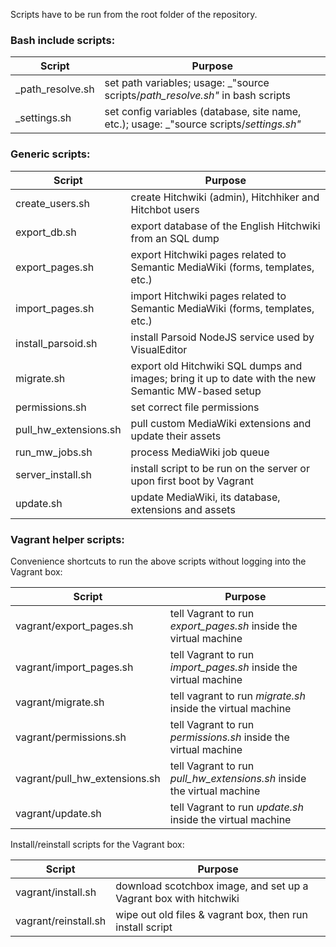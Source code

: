 Scripts have to be run from the root folder of the repository.

### Bash include scripts:

Script | Purpose
------------ | -------------
_path_resolve.sh | set path variables; usage: _"source scripts/_path_resolve.sh"_ in bash scripts
_settings.sh | set config variables (database, site name, etc.); usage: _"source scripts/_settings.sh"_

### Generic scripts:

Script | Purpose
------------ | -------------
create_users.sh | create Hitchwiki (admin), Hitchhiker and Hitchbot users
export_db.sh | export database of the English Hitchwiki from an SQL dump
export_pages.sh | export Hitchwiki pages related to Semantic MediaWiki (forms, templates, etc.)
import_pages.sh | import Hitchwiki pages related to Semantic MediaWiki (forms, templates, etc.)
install_parsoid.sh | install Parsoid NodeJS service used by VisualEditor
migrate.sh | export old Hitchwiki SQL dumps and images; bring it up to date with the new Semantic MW-based setup
permissions.sh | set correct file permissions
pull_hw_extensions.sh | pull custom MediaWiki extensions and update their assets
run_mw_jobs.sh | process MediaWiki job queue
server_install.sh | install script to be run on the server or upon first boot by Vagrant
update.sh | update MediaWiki, its database, extensions and assets

### Vagrant helper scripts:

Convenience shortcuts to run the above scripts without logging into the Vagrant box:

Script | Purpose
------------ | -------------
vagrant/export_pages.sh | tell Vagrant to  run _export_pages.sh_ inside the virtual machine
vagrant/import_pages.sh | tell Vagrant to run  _import_pages.sh_ inside the virtual machine
vagrant/migrate.sh | tell vagrant to run _migrate.sh_ inside the virtual machine
vagrant/permissions.sh | tell Vagrant to run _permissions.sh_ inside the virtual machine
vagrant/pull_hw_extensions.sh | tell Vagrant to run _pull_hw_extensions.sh_ inside the virtual machine
vagrant/update.sh | tell Vagrant to run _update.sh_ inside the virtual machine

Install/reinstall scripts for the Vagrant box:

Script | Purpose
------------ | -------------
vagrant/install.sh | download scotchbox image, and set up a Vagrant box with hitchwiki
vagrant/reinstall.sh | wipe out old files & vagrant box, then run install script
